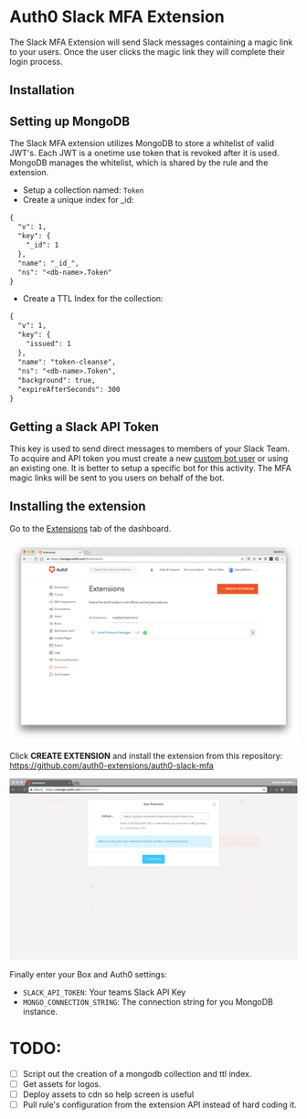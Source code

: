 # Auth0 Slack MFA Extension
The Slack MFA Extension will send Slack messages containing a magic link to your users.  Once the
user clicks the magic link they will complete their login process.


## Installation

## Setting up MongoDB

The Slack MFA extension utilizes MongoDB to store a whitelist of valid JWT's.  Each JWT is a onetime use 
token that is revoked after it is used.  MongoDB manages the whitelist, which is shared by the rule and the extension.

- Setup a collection named: `Token`
- Create a unique index for _id:
```
{
  "v": 1,
  "key": {
    "_id": 1
  },
  "name": "_id_",
  "ns": "<db-name>.Token"
}
```

- Create a TTL Index for the collection:

```
{
  "v": 1,
  "key": {
    "issued": 1
  },
  "name": "token-cleanse",
  "ns": "<db-name>.Token",
  "background": true,
  "expireAfterSeconds": 300
}
```

## Getting a Slack API Token

This key is used to send direct messages to members of your Slack Team.  To acquire and API token you must create a new [custom bot user](https://my.slack.com/services/new/bot) or using an existing one.
It is better to setup a specific bot for this activity.  The MFA magic links will be sent to you users on behalf of the bot.

## Installing the extension

Go to the [Extensions](https://manage.auth0.com/#/extensions) tab of the dashboard.

![](/media/step1-extensions-overview.png)

Click **CREATE EXTENSION** and install the extension from this repository: https://github.com/auth0-extensions/auth0-slack-mfa

![](/media/step2-extension-link.png)

Finally enter your Box and Auth0 settings:

 - `SLACK_API_TOKEN`: Your teams Slack API Key
 - `MONGO_CONNECTION_STRING`: The connection string for you MongoDB instance.

 
 # TODO:
 - [ ] Script out the creation of a mongodb collection and ttl index.
 - [ ] Get assets for logos.
 - [ ] Deploy assets to cdn so help screen is useful
 - [ ] Pull rule's configuration from the extension API instead of hard coding it.
